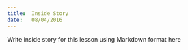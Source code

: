 ```yaml
---
title:  Inside Story
date:   08/04/2016
---
```


Write inside story for this lesson using Markdown format here